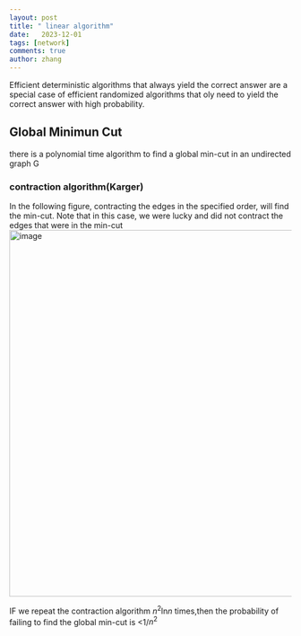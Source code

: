 ```yaml
---
layout: post
title: " linear algorithm"
date:   2023-12-01
tags: [network]
comments: true
author: zhang
---
```

Efficient deterministic algorithms that always yield the correct answer are a special case of efficient randomized algorithms that oly need to yield the correct answer with high probability.  

## Global Minimun Cut
there is a polynomial time algorithm to find a global min-cut in an undirected graph G

### contraction algorithm(Karger)
In the following figure, contracting the edges in the specified order, will find the min-cut. Note that in this
case, we were lucky and did not contract the edges that were in the min-cut  
<img width="653" alt="image" src="https://github.com/zhang-mickey/zhang-mickey.github.io/assets/145342600/eac9451f-ad74-46cb-89e5-9540453ef666">  

IF we repeat the contraction algorithm $n^2$ln$n$ times,then the probability of failing to find the global min-cut is <1/$n^2$




